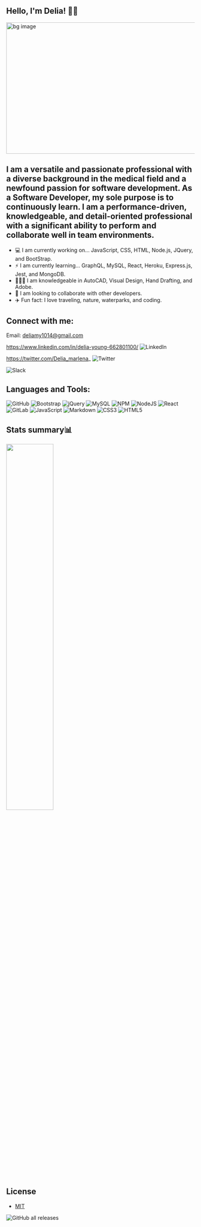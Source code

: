 ## Hello, I'm Delia! 👋🏽
<img src="https://github.com/deliaswe/deliaswe/assets/113808453/66a9cd96-b0ed-4271-94bb-36492579b856.png" alt="bg image" width="8000" height="350"  />

## I am a versatile and passionate professional with a diverse background in the medical field and a newfound passion for software development. As a Software Developer, my sole purpose is to continuously learn. I am a performance-driven, knowledgeable, and detail-oriented professional with a significant ability to perform and collaborate well in team environments. 

- 💻 I am currently working on... JavaScript, CSS, HTML, Node.js, JQuery, and BootStrap.
- ⚡️ I am currently learning... GraphQL, MySQL, React, Heroku, Express.js, Jest, and MongoDB.
- 👩🏾‍🎨 I am knowledgeable in AutoCAD, Visual Design, Hand Drafting, and Adobe.
- 👯‍ I am looking to collaborate with other developers. 
- ✈️ Fun fact: I love traveling, nature, waterparks, and coding.

## Connect with me:
Email: deliamy1014@gmail.com

https://www.linkedin.com/in/delia-young-662801100/
![LinkedIn](https://img.shields.io/badge/linkedin-%230077B5.svg?style=for-the-badge&logo=linkedin&logoColor=white)

https://twitter.com/Delia_marlena_
![Twitter](https://img.shields.io/badge/Twitter-%231DA1F2.svg?style=for-the-badge&logo=Twitter&logoColor=white)

![Slack](https://img.shields.io/badge/Slack-4A154B?style=for-the-badge&logo=slack&logoColor=white)

## Languages and Tools:
![GitHub](https://img.shields.io/badge/github-%23121011.svg?style=for-the-badge&logo=github&logoColor=white)
![Bootstrap](https://img.shields.io/badge/bootstrap-%238511FA.svg?style=for-the-badge&logo=bootstrap&logoColor=white)
![jQuery](https://img.shields.io/badge/jquery-%230769AD.svg?style=for-the-badge&logo=jquery&logoColor=white)
![MySQL](https://img.shields.io/badge/mysql-%2300f.svg?style=for-the-badge&logo=mysql&logoColor=white)
![NPM](https://img.shields.io/badge/NPM-%23CB3837.svg?style=for-the-badge&logo=npm&logoColor=white)
![NodeJS](https://img.shields.io/badge/node.js-6DA55F?style=for-the-badge&logo=node.js&logoColor=white)
![React](https://img.shields.io/badge/react-%2320232a.svg?style=for-the-badge&logo=react&logoColor=%2361DAFB)
![GitLab](https://img.shields.io/badge/gitlab-%23181717.svg?style=for-the-badge&logo=gitlab&logoColor=white)
![JavaScript](https://img.shields.io/badge/javascript-%23323330.svg?style=for-the-badge&logo=javascript&logoColor=%23F7DF1E)
![Markdown](https://img.shields.io/badge/markdown-%23000000.svg?style=for-the-badge&logo=markdown&logoColor=white)
![CSS3](https://img.shields.io/badge/css3-%231572B6.svg?style=for-the-badge&logo=css3&logoColor=white)
![HTML5](https://img.shields.io/badge/html5-%23E34F26.svg?style=for-the-badge&logo=html5&logoColor=white)


## Stats summary📊
<a href="https://github.com/deliaswe/convoychat">
  <img align="center" width="50%" src="https://github-readme-stats.vercel.app/api/top-langs/?username=deliaswe&hide_progress=true" />
</a>

## License
- [MIT](#MIT)

![GitHub all releases](https://img.shields.io/github/downloads/deliaswe/Professional-Readme-Generator/total?label=Delia%20young&logo=github&logoColor=%23ff69b4&style=for-the-badge)

